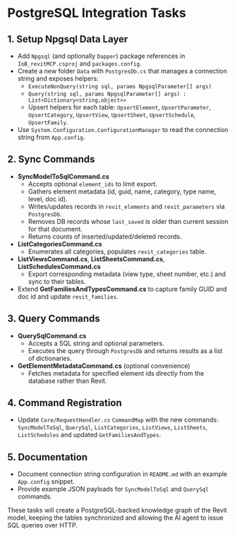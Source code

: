 # PostgreSQL Integration Tasks

## 1. Setup Npgsql Data Layer

- Add `Npgsql` (and optionally `Dapper`) package references in `IoB_revitMCP.csproj` and `packages.config`.
- Create a new folder `Data` with `PostgresDb.cs` that manages a connection string and exposes helpers:
  - `ExecuteNonQuery(string sql, params NpgsqlParameter[] args)`
  - `Query(string sql, params NpgsqlParameter[] args) : List<Dictionary<string,object>>`
  - Upsert helpers for each table: `UpsertElement`, `UpsertParameter`, `UpsertCategory`, `UpsertView`, `UpsertSheet`, `UpsertSchedule`, `UpsertFamily`.
- Use `System.Configuration.ConfigurationManager` to read the connection string from `App.config`.

## 2. Sync Commands

- **SyncModelToSqlCommand.cs**
  - Accepts optional `element_ids` to limit export.
  - Gathers element metadata (id, guid, name, category, type name, level, doc id).
  - Writes/updates records in `revit_elements` and `revit_parameters` via `PostgresDb`.
  - Removes DB records whose `last_saved` is older than current session for that document.
  - Returns counts of inserted/updated/deleted records.
- **ListCategoriesCommand.cs**
  - Enumerates all categories, populates `revit_categories` table.
- **ListViewsCommand.cs**, **ListSheetsCommand.cs**, **ListSchedulesCommand.cs**
  - Export corresponding metadata (view type, sheet number, etc.) and sync to their tables.
- Extend **GetFamiliesAndTypesCommand.cs** to capture family GUID and doc id and update `revit_families`.

## 3. Query Commands

- **QuerySqlCommand.cs**
  - Accepts a SQL string and optional parameters.
  - Executes the query through `PostgresDb` and returns results as a list of dictionaries.
- **GetElementMetadataCommand.cs** (optional convenience)
  - Fetches metadata for specified element ids directly from the database rather than Revit.

## 4. Command Registration

- Update `Core/RequestHandler.cs` `CommandMap` with the new commands: `SyncModelToSql`, `QuerySql`, `ListCategories`, `ListViews`, `ListSheets`, `ListSchedules` and updated `GetFamiliesAndTypes`.

## 5. Documentation

- Document connection string configuration in `README.md` with an example `App.config` snippet.
- Provide example JSON payloads for `SyncModelToSql` and `QuerySql` commands.

These tasks will create a PostgreSQL-backed knowledge graph of the Revit model, keeping the tables synchronized and allowing the AI agent to issue SQL queries over HTTP.
